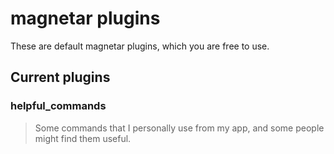 # magnetar plugins

These are default magnetar plugins, which you are free to use.

## Current plugins

### helpful_commands<br/>

> Some commands that I personally use from my app, and some people might find them useful.
